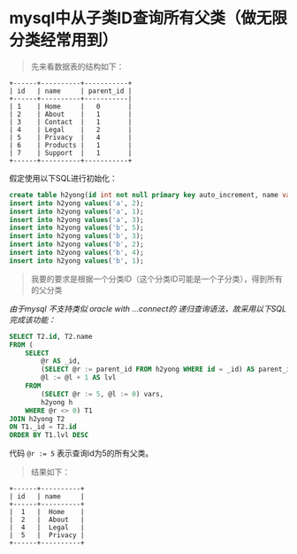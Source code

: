# mysql中从子类ID查询所有父类（做无限分类经常用到）

> 先来看数据表的结构如下：

```shell
+------+----------+-----------+
| id   | name     | parent_id |
+------+----------+-----------|
| 1    | Home     |   0       |
| 2    | About    |   1       |
| 3    | Contact  |   1       |
| 4    | Legal    |   2       |
| 5    | Privacy  |   4       |
| 6    | Products |   1       |
| 7    | Support  |   1       |
+------+----------+-----------+
```

假定使用以下SQL进行初始化：

```sql
create table h2yong(id int not null primary key auto_increment, name varchar(10),parent_id int);
insert into h2yong values('a', 2);
insert into h2yong values('a', 1);
insert into h2yong values('a', 3);
insert into h2yong values('b', 5);
insert into h2yong values('b', 3);
insert into h2yong values('b', 2);
insert into h2yong values('b', 4);
insert into h2yong values('b', 1);
```

> 我要的要求是根据一个分类ID（这个分类ID可能是一个子分类），得到所有的父分类

_由于mysql 不支持类似 oracle with ...connect的 递归查询语法，故采用以下SQL完成该功能：_

```sql
SELECT T2.id, T2.name
FROM (
    SELECT
        @r AS _id,
        (SELECT @r := parent_id FROM h2yong WHERE id = _id) AS parent_id,
        @l := @l + 1 AS lvl
    FROM
        (SELECT @r := 5, @l := 0) vars,
        h2yong h
    WHERE @r <> 0) T1
JOIN h2yong T2
ON T1._id = T2.id
ORDER BY T1.lvl DESC
```

代码 `@r := 5` 表示查询id为5的所有父类。

> 结果如下：

```shell
+------+----------+
| id   | name     |
+------+----------+
|  1   |  Home    |
|  2   |  About   |
|  4   |  Legal   |
|  5   |  Privacy |
+------+----------+
```
